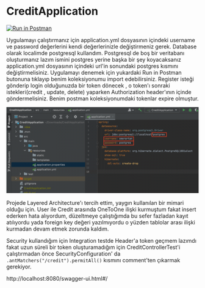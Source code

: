 # CreditApplication

[![Run in Postman](https://run.pstmn.io/button.svg)](https://app.getpostman.com/run-collection/8c4c066db97afaf13ff1?action=collection%2Fimport)

Uygulamayı çalıştırmanız için application.yml dosyasının içindeki username ve password değerlerini kendi değerlerinizle değiştirmeniz gerek. Database olarak localimde postgresql kullandım. Postgresql de boş bir veritabanı oluşturmanız lazım ismini postgres yerine başka bir şey koyacaksanız application.yml dosyasının içindeki url'in sonundaki postgres kısmını değiştirmelisiniz. Uygulamayı denemek için yukardaki Run in Postman butonuna tıklayıp benim koleksiyonumu import edebilirsiniz. Register isteği gönderip login olduğunuzda bir token dönecek , o token'ı sonraki istekleri(credit , update, delete) yaparken Authorization header'ının içinde göndermelisiniz. Benim postman koleksiyonumdaki tokenlar expire olmuştur. 

![](https://github.com/merfrk/CreditApplication/blob/master/appyaml.png)

Projede Layered Architecture'ı tercih ettim, yaygın kullanılan bir mimari olduğu için. User ile Credit arasında OneToOne ilişki kurmuştum fakat insert ederken hata alıyordum, düzeltmeye çalıştığımda bu sefer fazladan kayıt atılıyordu yada foreign key değeri yazılmıyordu o yüzden tablolar arası ilişki kurmadan devam etmek zorunda kaldım.

Security kullandığım için  Integration testde Header'a token geçmem lazımdı fakat uzun süreli bir token oluşturamadığım için CreditControllerTest'i çalıştırmadan önce SecurityConfiguration' da ```.antMatchers("/credit").permitAll()``` kısmını comment'ten çıkarmak gerekiyor.

http://localhost:8080/swagger-ui.html#/
